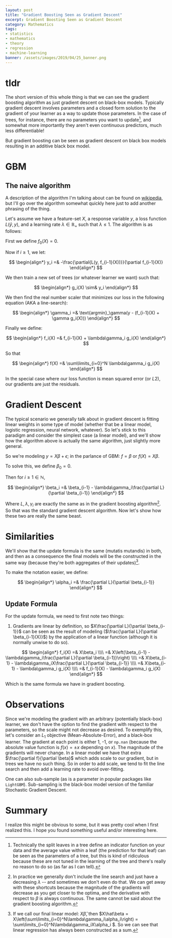 ```yaml
---
layout: post
title: "Gradient Boosting Seen as Gradient Descent"
excerpt: Gradient Boosting Seen as Gradient Descent
category: Mathematics
tags:
- statistics
- mathematics
- theory
- regression
- machine-learning
banner: /assets/images/2019/04/25_banner.png
---
```


# tldr

The short version of this whole thing is that we can see the gradient boosting algorithm as just gradient descent on black-box models. Typically gradient descent involves parameters and a closed form solution to the gradient of your learner as a way to update those parameters. In the case of trees, for instance, there are no parameters you want to update[^tree_parameters], and somewhat more importantly they aren't even continuous predictors, much less differentiable!

But gradient boosting can be seen as gradient descent on black box models resulting in an additive black box model.

# GBM

## The naive algorithm

A description of the algorithm I'm talking about can be found on [wikipedia](https://en.wikipedia.org/wiki/Gradient_boosting#Algorithm), but I'll go over the algorithm somewhat quickly here just to add another phrasing of the thing.

Let's assume we have a feature-set $X$, a response variable $y$, a loss function $L(\hat y, y)$, and a learning rate $\lambda\in\mathbb{R}_+$ such that $\lambda \leq 1$. The algorithm is as follows:

First we define $f_0(X) = 0$.

Now if $i \geq 1$, we let:

$$
\begin{align*}
y_i =& -\frac{\partial{L(y, f_{i-1}(X))}}{\partial f_{i-1}(X)}
\end{align*}
$$

We then train a new set of trees (or whatever learner we want) such that:

$$
\begin{align*}
g_i(X) \sim& y_i
\end{align*}
$$

We then find the real number scaler that minimizes our loss in the following equation (AKA a line-search):

$$
\begin{align*}
\gamma_i =& \text{argmin}_\gamma(y - (f_{i-1}(X) + \gamma g_i(X)))
\end{align*}
$$

Finally we define:

$$
\begin{align*}
f_i(X) =& f_{i-1}(X) + \lambda\gamma_i g_i(X)
\end{align*}
$$

So that

$$
\begin{align*}
f(X) =& \sum\limits_{i=0}^N \lambda\gamma_i g_i(X)
\end{align*}
$$

In the special case where our loss function is mean squared error (or $L2$), our gradients are just the residuals.

# Gradient Descent

The typical scenario we generally talk about in gradient descent is fitting linear weights in some type of model (whether that be a linear model, logistic regression, neural network, whatever). So let's stick to this paradigm and consider the simplest case (a linear model), and we'll show how the algorithm above is actually the same algorithm, just slightly more general.

So we're modeling $y = X\beta + \epsilon$; in the parlance of GBM: $f = \beta$ or $f(X) = X\beta$.

To solve this, we define $\beta_0 = 0$.

Then for $i \geq 1 \in \mathbb{N}$,

$$
\begin{align*}
\beta_i =& \beta_{i-1} - \lambda\gamma_i\frac{\partial L}{\partial \beta_{i-1}}
\end{align*}
$$

Where $L, \lambda, \gamma_i$ are exactly the same as in the gradient boosting algorithm[^line_search]. So that was the standard gradient descent algorithm. Now let's show how these two are really the same beast.

# Similarities

We'll show that the update formula is the same (mutatis mutandis) in both, and then as a consequence the final models will be the constructed in the same way (because they're both aggregates of their updates)[^updates].

To make the notation easier, we define:

$$
\begin{align*}
\alpha_i =& \frac{\partial L}{\partial \beta_{i-1}}
\end{align*}
$$

## Update Formula

For the update formula, we need to first note two things:

1. Gradients are linear by definition, so $X\frac{\partial L}{\partial \beta_{i-1}}$ can be seen as the result of modeling ($\frac{\partial L}{\partial \beta_{i-1}(X)}$) by the application of a linear function (although it is normally unwise to do so).

$$
\begin{align*}
f_i(X) =& X\beta_i \\\\
=& X\left(\beta_{i-1} - \lambda\gamma_i\frac{\partial L}{\partial \beta_{i-1}}\right) \\\\
=& X\beta_{i-1} - \lambda\gamma_iX\frac{\partial L}{\partial \beta_{i-1}} \\\\
=& X\beta_{i-1} - \lambda\gamma_i g_i(X) \\\\
=& f_{i-1}(X) - \lambda\gamma_i g_i(X)
\end{align*}
$$

Which is the same formula we have in gradient boosting.

# Observations

Since we're modeling the gradient with an arbitrary (potentially black-box) learner, we don't have the option to find the gradient with respect to the parameters, so the scale might not decrease as desired. To exemplify this, let's consider an $L_1$ objective (Mean-Absolute-Error), and a black-box learner. The gradient at each point is either 1, -1, or `np.nan` (because the absolute value function is $f(x) = \pm x$ depending on $x$). The magnitude of the gradients will never change. In a linear model we have that extra $\frac{\partial f}{\partial \beta}$ which adds scale to our gradient, but in trees we have no such thing. So in order to add scale, we tend to fit the line search and then add a learning rate to avoid over-fitting.

One can also sub-sample (as is a parameter in popular packages like `LightGBM`). Sub-sampling is the black-box model version of the familiar Stochastic Gradient Descent.

# Summary

I realize this might be obvious to some, but it was pretty cool when I first realized this. I hope you found something useful and/or interesting here.

[^tree_parameters]: Technically the split leaves in a tree define an indicator function on your data and the average value within a leaf (the prediction for that leaf) can be seen as the parameters of a tree, but this is kind of ridiculous because these are not tuned in the learning of the tree and there's really no reason to do so (as far as I can tell).

[^line_search]: In practice we generally don't include the line search and just have a decreasing $\lambda$ -- and sometimes we don't even do that. We can get away with these shortcuts because the magnitude of the gradients will decrease as you get closer to the optima, and the derivative with respect to $\beta$ is always continuous. The same cannot be said about the gradient boosting algorithm.

[^updates]: If we call our final linear model: $X\hat\beta$, then $X\hat\beta = X\left(\sum\limits_{i=0}^N\lambda\gamma_i\alpha_i\right) = \sum\limits_{i=0}^N\lambda\gamma_iX\alpha_i $. So we can see that linear regression has always been constructed as a sum.
